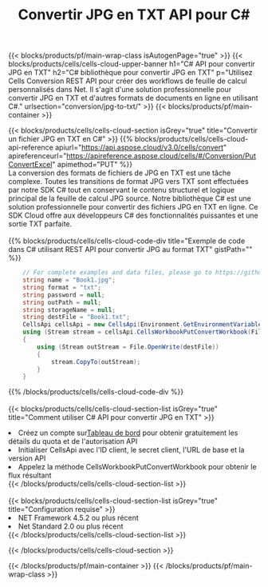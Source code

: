﻿---
title:  Convertir JPG en TXT API pour C#
description:  Utiliser Aspose.Cells Cloud SDK pour C# pour convertir le fichier au format JPG en fichier au format TXT.
url: /fr/net/conversion/jpg-to-txt/
---
{{< blocks/products/pf/main-wrap-class isAutogenPage="true" >}}
{{< blocks/products/cells/cells-cloud-upper-banner h1="C# API pour convertir JPG en TXT" h2="C# bibliothèque pour convertir JPG en TXT" p="Utilisez Cells Conversion REST API pour créer des workflows de feuille de calcul personnalisés dans Net. Il s\'agit d\'une solution professionnelle pour convertir JPG en TXT et d\'autres formats de documents en ligne en utilisant C#." urlsection="conversion/jpg-to-txt/" >}}
{{< blocks/products/pf/main-container >}}

{{< blocks/products/cells/cells-cloud-section isGrey="true" title="Convertir un fichier JPG en TXT en C#" >}}
{{% blocks/products/cells/cells-cloud-api-reference apiurl="https://api.aspose.cloud/v3.0/cells/convert" apireferenceurl="https://apireference.aspose.cloud/cells/#/Conversion/PutConvertExcel" apimethod="PUT" %}}
<br/>
La conversion des formats de fichiers de JPG en TXT est une tâche complexe. Toutes les transitions de format JPG vers TXT sont effectuées par notre SDK C# tout en conservant le contenu structurel et logique principal de la feuille de calcul JPG source. Notre bibliothèque C# est une solution professionnelle pour convertir des fichiers JPG en TXT en ligne. Ce SDK Cloud offre aux développeurs C# des fonctionnalités puissantes et une sortie TXT parfaite.
<br/>
<br/>
{{% blocks/products/cells/cells-cloud-code-div title="Exemple de code dans C# utilisant REST API pour convertir JPG au format TXT" gistPath="" %}}
 
```cs
    // For complete examples and data files, please go to https://github.com/aspose-cells-cloud/aspose-cells-cloud-dotnet/
    string name = "Book1.jpg";
    string format = "txt";
    string password = null;
    string outPath = null;
    string storageName = null;
    string destFile = "Book1.txt";
    CellsApi cellsApi = new CellsApi(Environment.GetEnvironmentVariable("ProductClientId"), Environment.GetEnvironmentVariable("ProductClientSecret"));
    using (Stream stream = cellsApi.CellsWorkbookPutConvertWorkbook(File.OpenRead(name), format, password, outPath, storageName))
    {
        using (Stream outStream = File.OpenWrite(destFile))
        {
            stream.CopyTo(outStream);
        }
    }
```
 
{{% /blocks/products/cells/cells-cloud-code-div %}}
<br/>
<br/>
{{< blocks/products/cells/cells-cloud-section-list isGrey="true" title="Comment utiliser C# API pour convertir JPG en TXT" >}}
<li> Créez un compte sur<a href="https://dashboard.aspose.cloud/">Tableau de bord</a> pour obtenir gratuitement les détails du quota et de l'autorisation API</li>
<li>Initialiser CellsApi avec l'ID client, le secret client, l'URL de base et la version API</li>
<li>Appelez la méthode CellsWorkbookPutConvertWorkbook pour obtenir le flux résultant</li>
{{< /blocks/products/cells/cells-cloud-section-list >}}
<br/>
<br/>
{{< blocks/products/cells/cells-cloud-section-list isGrey="true" title="Configuration requise" >}}
<li>NET Framework 4.5.2 ou plus récent</li>
<li>Net Standard 2.0 ou plus récent</li>
{{< /blocks/products/cells/cells-cloud-section-list >}}

{{< /blocks/products/cells/cells-cloud-section >}}

{{< /blocks/products/pf/main-container >}}
{{< /blocks/products/pf/main-wrap-class >}}
